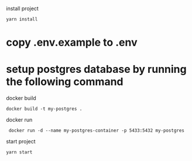 install project
```
yarn install
```

# copy .env.example to .env

# setup postgres database by running the following command

docker build
```
docker build -t my-postgres .
```

docker run 
```
 docker run -d --name my-postgres-container -p 5433:5432 my-postgres
```

start project
```
yarn start
```
